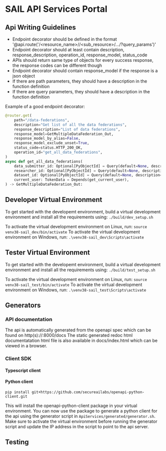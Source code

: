 # SAIL API Services Portal

## Api Writing Guidelines
- Endpoint decorator should be defined in the format '@api.route('/<resource_name>/<id>/<sub_resource>/<id>.../?query_params')'
- Endpoint decorator should at least contain description, response_description, operation_id, response_model, status_code
- APIs should return same type of objects for every success response, the response codes can be different though
- Endpoint decorator should contain response_model if the response is a json object
- If there are path parameters, they should have a description in the function definition
- If there are query parameters, they should have a description in the function definition


Example of a good endpoint decorator:
```python
@router.get(
    path="/data-federations",
    description="Get list of all the data federations",
    response_description="List of data federations",
    response_model=GetMultipleDataFederation_Out,
    response_model_by_alias=False,
    response_model_exclude_unset=True,
    status_code=status.HTTP_200_OK,
    operation_id="get_all_data_federations",
)
async def get_all_data_federations(
    data_submitter_id: Optional[PyObjectId] = Query(default=None, description="UUID of Data Submitter in the data federation"),
    researcher_id: Optional[PyObjectId] = Query(default=None, description="UUID of Researcher in the data federation"),
    dataset_id: Optional[PyObjectId] = Query(default=None, description="UUID of Dataset in the data federation"),
    current_user: TokenData = Depends(get_current_user),
) -> GetMultipleDataFederation_Out:
```

## Developer Virtual Environment
To get started with the developemt environment, build a virtual development environment and install all the requirements using:
`./build/dev_setup.sh`

To activate the virtual development environment on Linux, run:
`source venv38-sail_dev/bin/activate`
To activate the virtual development environment on Windows, run:
`.\venv38-sail_dev\Scripts\activate`

## Tester Virtual Environment
To get started with the developemt environment, build a virtual development environment and install all the requirements using:
`./build/test_setup.sh`

To activate the virtual development environment on Linux, run:
`source venv38-sail_test/bin/activate`
To activate the virtual development environment on Windows, run:
`.\venv38-sail_test\Scripts\activate`
## Generators
<TBD>

### API documentation
The api is automatically generated from the openapi spec which can be found on http(s)://<hostname>:8000/docs
The static generated redoc html documentatation html file is also available in docs/index.html which can be viewed in a browser.

### Client SDK

#### Typescript client
<TBD>

#### Python client
```
pip install git+https://github.com/secureailabs/openapi-python-client.git
```
This will install the openapi-python-client package in your virtual environment. You can now use the package to generate a python client for the api using the generator script in `ApiServices/generated/generator.sh`.
Make sure to activate the virtual environment before running the generator script and update the IP address in the script to point to the api server.

## Testing
<TBD>
